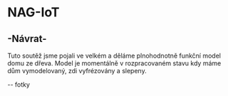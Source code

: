 # NAG-IoT
## -Návrat-

Tuto soutěž jsme pojali ve velkém a děláme plnohodnotně funkční model domu ze dřeva.
Model je momentálně v rozpracovaném stavu kdy máme dům vymodelovaný, zdi vyfrézovány a slepeny. <br />

-- fotky